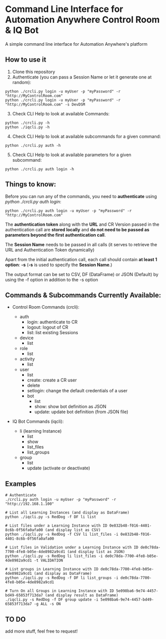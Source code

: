 # Command Line Interface for Automation Anywhere Control Room & IQ Bot
A simple command line interface for Automation Anywhere's platform

## How to use it

1. Clone this repository
2. Authenticate (you can pass a Session Name or let it generate one at random):

```
python ./crcli.py login -u myUser -p "myPassword" -r "http://MyControlRoom.com"
python ./crcli.py login -u myUser -p "myPassword" -r "http://MyControlRoom.com" -s DevDSM
```

3. Check CLI Help to look at available Commands:

```
python ./crcli.py -h
python ./iqcli.py -h
```

4. Check CLI Help to look at available subcommands for a given command:

```
python ./crcli.py auth -h
```

5. Check CLI Help to look at available parameters for a given subcommand:
```
python ./crcli.py auth login -h
```

## Things to know:

Before you can run any of the commands, you need to **authenticate** using *python ./crcli.py auth login*:

```
python ./crcli.py auth login -u myUser -p "myPassword" -r "http://MyControlRoom.com"
```

The **authentication token** along with the **URL** and CR Version passed in the authentication call are **stored locally** and **do not need to be passed as parameters beyond the first authentication call**.

The **Session Name** needs to be passed in all calls (it serves to retrieve the URL and Authentication Token dynamically)

Apart from the initial authentication call, each call should contain **at least 1 option**: **-s** (**-s** is used to specify the **Session Name**.)

The output format can be set to CSV, DF (DataFrame) or JSON (Default) by using the -f option in addition to the -s option


## Commands & Subcommands Currently Available:

* Control Room Commands (crcli):
  * auth
    * login: authenticate to CR
    * logout: logout of CR
    * list: list existing Sessions
  * device
    * list
  * role
    * list
  * activity
    * list
  * user
    * list
    * create: create a CR user
    * delete
    * setlogin: change the default credentials of a user
    * bot
      * list
      * show: show bot definition as JSON
      * update: update bot definition (from JSON file)

* IQ Bot Commands (iqcli):
  * li (learning Instance)
    * list
    * show
    * list_files
    * list_groups
  * group
    * list
    * update (activate or deactivate)

## Examples
```
# Authenticate
./crcli.py auth login -u myUser -p "myPassword" -r "http://192.168.1.100"
```

```
# List all Learning Instances (and display as DataFrame)
python ./iqcli.py -s RedDog -f DF li list
```

```
# List files under a Learning Instance with ID 0e832b48-f016-4401-8c6b-0f56fa0afa00 (and display list as CSV)
python ./iqcli.py -s RedDog -f CSV li list_files -i 0e832b48-f016-4401-8c6b-0f56fa0afa00
```

```
# List files in Validation under a Learning Instance with ID de0c78da-7700-4fe8-b05e-4de8982a9cd1 (and display list as JSON)
python ./iqcli.py -s RedDog li list_files -i de0c78da-7700-4fe8-b05e-4de8982a9cd1 -t VALIDATION
```


```
# List groups in Learning Instance with ID de0c78da-7700-4fe8-b05e-4de8982a9cd1 (and display as DataFrame)
python ./iqcli.py -s RedDog -f DF li list_groups -i de0c78da-7700-4fe8-b05e-4de8982a9cd1
```

```
# Turn On all Groups in Learning Instance with ID 5e098ba6-9e74-4457-bd49-65853f713da7 (and display result as DataFrame)
./iqcli.py -s RedDog -f DF group update -i 5e098ba6-9e74-4457-bd49-65853f713da7 -g ALL -s ON
```

## TO DO

add more stuff, feel free to request!
